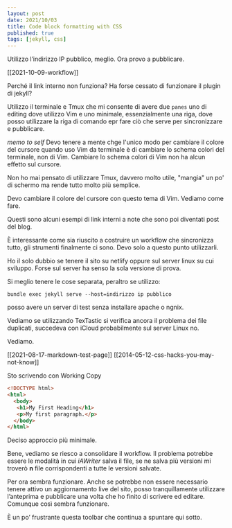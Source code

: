 ```yaml
---
layout: post
date: 2021/10/03
title: Code block formatting with CSS
published: true
tags: [jekyll, css]
---
```


Utilizzo l’indirizzo IP pubblico, meglio. Ora provo a pubblicare.

[[2021-10-09-workflow]]

Perché il link interno non funziona? Ha forse cessato di funzionare il plugin di jekyll? 

Utilizzo il terminale e Tmux che mi consente di avere due `panes` uno di editing dove utilizzo Vim e uno minimale, essenzialmente una riga, dove posso utilizzare la riga di comando epr fare ciò che serve per sincronizzare e pubblicare.

*memo to self*
Devo tenere a mente chge l'unico modo per cambiare il colore del cursore quando uso Vim da terminale è di cambiare lo schema colori del terminale, non di Vim. Cambiare lo schema colori di Vim non ha alcun effetto sul cursore.

Non ho mai pensato di utilizzare Tmux, davvero molto utile, "mangia" un po' di schermo ma rende tutto molto più semplice.

Devo cambiare il colore del cursore con questo tema di Vim. Vediamo come fare.

Questi sono alcuni esempi di link interni a note che sono poi diventati post del blog.

È interessante come sia riuscito a costruire un workflow che sincronizza tutto, gli strumenti finalmente ci sono. Devo solo a questo punto utilizzarli.

Ho il solo dubbio se tenere il sito su netlify oppure sul server linux su cui sviluppo. Forse sul server ha senso la sola versione di prova.

Si meglio tenere le cose separata, peraltro se utilizzo:

`bundle exec jekyll serve --host=indirizzo ip pubblico`

posso avere un server di test senza installare apache o ngnix.

Vediamo se utilizzando TexTastic si verifica ancora il problema dei file duplicati, succedeva con iCloud probabilmente sul server Linux no.

Vediamo.

[[2021-08-17-markdown-test-page]]
[[2014-05-12-css-hacks-you-may-not-know]]

Sto scrivendo con Working Copy

~~~HTML
<!DOCTYPE html>
<html>
  <body>
   <h1>My First Heading</h1>
   <p>My first paragraph.</p>
  </body>
</html>
~~~

Deciso approccio più minimale.

Bene, vediamo se riesco a consolidare il workflow. Il problema potrebbe essere le modalità in cui *iAWriter* salva il file, se ne salva più versioni mi troverò **n** file corrispondenti a tutte le versioni salvate.

Per ora sembra funzionare. Anche se potrebbe non essere necessario tenere attivo un aggiornamento live del sito, posso tranquillamente utilizzare l’anteprima e pubblicare una volta che ho finito di scrivere ed editare.
Comunque così sembra funzionare.

È un po’ frustrante questa toolbar che continua a spuntare qui sotto.


